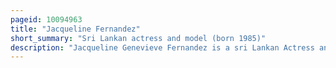 ```yaml
---
pageid: 10094963
title: "Jacqueline Fernandez"
short_summary: "Sri Lankan actress and model (born 1985)"
description: "Jacqueline Genevieve Fernandez is a sri Lankan Actress and Model Living in India. She has worked in indian Films, predominantly in Hindi, besides appearing in Reality Shows and Music Videos. Fernandez was born and raised in Bahrain. After graduating from the University of Sydney in Mass Communication and Working as a Television Reporter in Sri Lanka she began her modeling Career. She was crowned Miss Universe Sri Lanka in 2006, and represented her Country at Miss Universe 2006."
---
```

